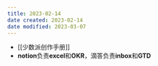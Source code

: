 ```yaml
---
title: 2023-02-14
date created: 2023-02-14
date modified: 2023-03-07
---
```

- [[少数派创作手册]]
- **notion**负责**excel**和**OKR**，滴答负责**inbox**和**GTD**
